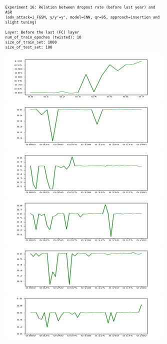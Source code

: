     Experiment 16: Relation between dropout rate (before last year) and ASR 
    (adv_attack=i_FGSM, y/y'=y', model=CNN, qr=95, approach=insertion and slight tuning)
  
    Layer: Before the last (FC) layer 
    num_of_train_epoches (twisted): 10
    size_of_train_set: 1000
    size_of_test_set: 100

<img src="../Images/Exp16/ASR_vs_dropout_1.png" width="900" height="150"/>
<img src="../Images/Exp16/ASR_vs_dropout_2.png" width="900" height="150"/>
<img src="../Images/Exp16/ASR_vs_dropout_3.png" width="900" height="150"/>
<img src="../Images/Exp16/ASR_vs_dropout_4.png" width="900" height="150"/>
<img src="../Images/Exp16/ASR_vs_dropout_5.png" width="900" height="150"/>
<img src="../Images/Exp16/ASR_vs_dropout_6.png" width="900" height="150"/>

